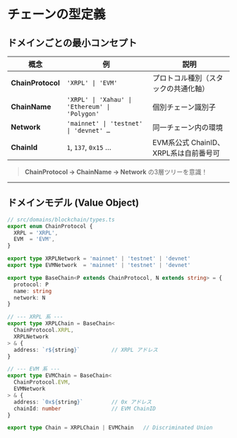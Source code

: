 # チェーンの型定義

## ドメインごとの最小コンセプト

| 概念 | 例 | 説明 |
|------|----|------|
| **ChainProtocol** | `'XRPL' \| 'EVM'` | プロトコル種別（スタックの共通化軸） |
| **ChainName** | `'XRPL' \| 'Xahau' \| 'Ethereum' \| 'Polygon'` | 個別チェーン識別子 |
| **Network** | `'mainnet' \| 'testnet' \| 'devnet' …` | 同一チェーン内の環境 |
| **ChainId** | `1`, `137`, `0x15` … | EVM系公式 ChainID、XRPL系は自前番号可 |

> **ChainProtocol → ChainName → Network** の3層ツリーを意識！

---

## ドメインモデル (Value Object)

```ts
// src/domains/blockchain/types.ts
export enum ChainProtocol {
  XRPL = 'XRPL',
  EVM  = 'EVM',
}

export type XRPLNetwork = 'mainnet' | 'testnet' | 'devnet'
export type EVMNetwork  = 'mainnet' | 'testnet' | 'devnet'

export type BaseChain<P extends ChainProtocol, N extends string> = {
  protocol: P
  name: string
  network: N
}

// --- XRPL 系 ---
export type XRPLChain = BaseChain<
  ChainProtocol.XRPL,
  XRPLNetwork
> & {
  address: `r${string}`          // XRPL アドレス
}

// --- EVM 系 ---
export type EVMChain = BaseChain<
  ChainProtocol.EVM,
  EVMNetwork
> & {
  address: `0x${string}`         // 0x アドレス
  chainId: number                // EVM ChainID
}

export type Chain = XRPLChain | EVMChain   // Discriminated Union
